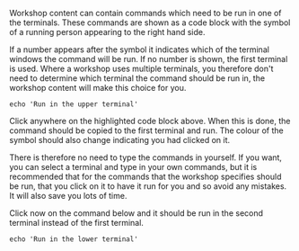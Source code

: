 Workshop content can contain commands which need to be run in one of the terminals. These commands are shown as a code block with the symbol of a running person <span class="fas fa-running"></span> appearing to the right hand side.

If a number appears after the symbol it indicates which of the terminal windows the command will be run. If no number is shown, the first terminal is used. Where a workshop uses multiple terminals, you therefore don't need to determine which terminal the command should be run in, the workshop content will make this choice for you.

```execute-1
echo 'Run in the upper terminal'
```

Click anywhere on the highlighted code block above. When this is done, the command should be copied to the first terminal and run. The colour of the symbol should also change indicating you had clicked on it.

There is therefore no need to type the commands in yourself. If you want, you can select a terminal and type in your own commands, but it is recommended that for the commands that the workshop specifies should be run, that you click on it to have it run for you and so avoid any mistakes. It will also save you lots of time.

Click now on the command below and it should be run in the second terminal instead of the first terminal.

```execute-2
echo 'Run in the lower terminal'
```
